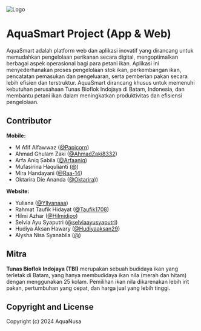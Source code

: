 
![Logo](https://i.ibb.co.com/TW02YXC/Logo-revisi-1.png)


# AquaSmart Project (App & Web)

AquaSmart adalah platform web dan aplikasi inovatif yang dirancang untuk memudahkan pengelolaan perikanan secara digital, mengoptimalkan berbagai aspek operasional bagi para petani ikan. Aplikasi ini menyederhanakan proses pengelolaan stok ikan, perkembangan ikan, pencatatan pemasukan dan pengeluaran, serta pemberian pakan secara lebih efisien dan terstruktur. AquaSmart dirancang khusus untuk memenuhi kebutuhan perusahaan Tunas Bioflok Indojaya di Batam, Indonesia, dan membantu petani ikan dalam meningkatkan produktivitas dan efisiensi pengelolaan.

## Contributor

**Mobile:**
- M Afif Alfawwaz ([@Papicorn](https://github.com/Papicorn))
- Ahmad Ghulam Zaki ([@AhmadZaki8332](https://github.com/AhmadZaki8332))
- Arfa Aniq Sabila ([@Arfaaniq](https://github.com/Arfaaniq))
- Mufasirina Haqulianti ([@]())
- Mira Handayani ([@Raa-14](https://github.com/Raa-14))
- Oktarira Die Ananda ([@Oktarira](https://github.com/Oktarira)))

**Website:**
- Yuliana ([@Yllyanaaa](https://github.com/Yllyanaaa))
- Rahmat Taufik Hidayat ([@Taufik1708](https://github.com/Taufik1708))
- Hilmi Azhar ([@Hilmidipo](https://github.com/Hilmidipo))
- Selvia Ayu Syaputri ([@selviaayusyaputri](https://github.com/selviaayusyaputri))
- Hudiya Aksan Hawary ([@Hudiyaaksan29](https://github.com/Hudiyaaksan29))
- Alysha Nisa Syanabila ([@](https://github.com/Taufik1708))


## Mitra

**Tunas Bioflok Indojaya (TBI)** merupakan sebuah budidaya ikan yang terletak di Batam, yang hanya membudidaya ikan nila (merah dan hitam) dengan menggunakan 25 kolam. Pemilihan ikan nila dikarenakan lebih irit pakan, pertumbuhan yang cepat, dan harga jual yang lebih tinggi.

## Copyright and License

Copyright (c) 2024 AquaNusa

